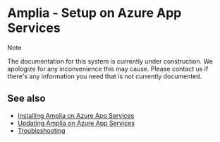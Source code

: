 ﻿# Amplia - Setup on Azure App Services

> [!NOTE]
> The documentation for this system is currently under construction. We apologize for any inconvenience this may cause. Please
> contact us if there's any information you need that is not currently documented.

## See also

* [Installing Amplia on Azure App Services](install.md)
* [Updating Amplia on Azure App Services](update.md)
* [Troubleshooting](troubleshoot/index.md)
